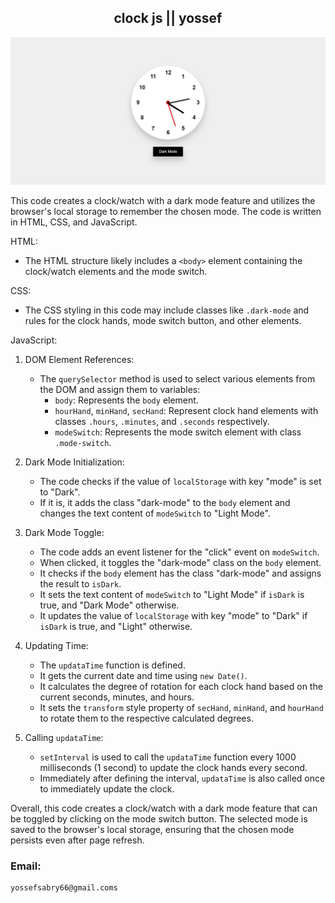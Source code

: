 <h2 align="center"> clock js || yossef</h2>

![image](/Web%20capture_25-9-2023_41330_127.0.0.1.jpeg)

This code creates a clock/watch with a dark mode feature and utilizes the browser's local storage to remember the chosen mode. The code is written in HTML, CSS, and JavaScript.

HTML:

- The HTML structure likely includes a `<body>` element containing the clock/watch elements and the mode switch.

CSS:

- The CSS styling in this code may include classes like `.dark-mode` and rules for the clock hands, mode switch button, and other elements.

JavaScript:

1. DOM Element References:

   - The `querySelector` method is used to select various elements from the DOM and assign them to variables:
     - `body`: Represents the `body` element.
     - `hourHand`, `minHand`, `secHand`: Represent clock hand elements with classes `.hours`, `.minutes`, and `.seconds` respectively.
     - `modeSwitch`: Represents the mode switch element with class `.mode-switch`.

2. Dark Mode Initialization:

   - The code checks if the value of `localStorage` with key "mode" is set to "Dark".
   - If it is, it adds the class "dark-mode" to the `body` element and changes the text content of `modeSwitch` to "Light Mode".

3. Dark Mode Toggle:

   - The code adds an event listener for the "click" event on `modeSwitch`.
   - When clicked, it toggles the "dark-mode" class on the `body` element.
   - It checks if the `body` element has the class "dark-mode" and assigns the result to `isDark`.
   - It sets the text content of `modeSwitch` to "Light Mode" if `isDark` is true, and "Dark Mode" otherwise.
   - It updates the value of `localStorage` with key "mode" to "Dark" if `isDark` is true, and "Light" otherwise.

4. Updating Time:

   - The `updataTime` function is defined.
   - It gets the current date and time using `new Date()`.
   - It calculates the degree of rotation for each clock hand based on the current seconds, minutes, and hours.
   - It sets the `transform` style property of `secHand`, `minHand`, and `hourHand` to rotate them to the respective calculated degrees.

5. Calling `updataTime`:
   - `setInterval` is used to call the `updataTime` function every 1000 milliseconds (1 second) to update the clock hands every second.
   - Immediately after defining the interval, `updataTime` is also called once to immediately update the clock.

Overall, this code creates a clock/watch with a dark mode feature that can be toggled by clicking on the mode switch button. The selected mode is saved to the browser's local storage, ensuring that the chosen mode persists even after page refresh.

### Email:

```
yossefsabry66@gmail.coms
```
